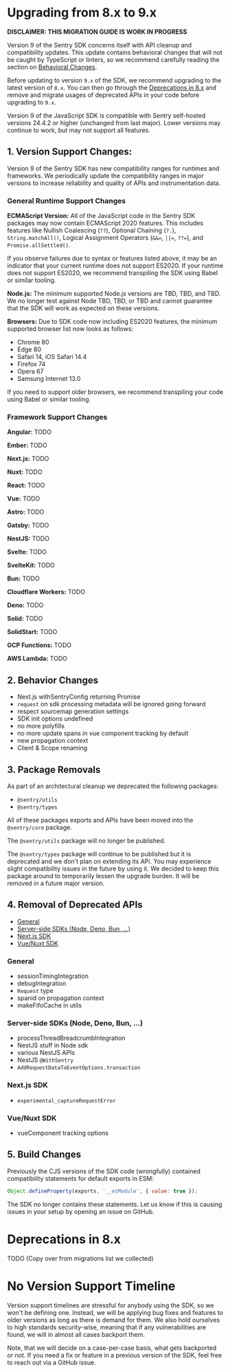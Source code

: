 # Upgrading from 8.x to 9.x

**DISCLAIMER: THIS MIGRATION GUIDE IS WORK IN PROGRESS**

Version 9 of the Sentry SDK concerns itself with API cleanup and compatibility updates.
This update contains behavioral changes that will not be caught by TypeScript or linters, so we recommend carefully reading the section on [Behavioral Changes](#2-behavior-changes).

Before updating to version `9.x` of the SDK, we recommend upgrading to the latest version of `8.x`.
You can then go through the [Deprecations in 8.x](#deprecations-in-8x) and remove and migrate usages of deprecated APIs in your code before upgrading to `9.x`.

Version 9 of the JavaScript SDK is compatible with Sentry self-hosted versions 24.4.2 or higher (unchanged from last major).
Lower versions may continue to work, but may not support all features.

## 1. Version Support Changes:

Version 9 of the Sentry SDK has new compatibility ranges for runtimes and frameworks.
We periodically update the compatibility ranges in major versions to increase reliability and quality of APIs and instrumentation data.

### General Runtime Support Changes

**ECMAScript Version:** All of the JavaScript code in the Sentry SDK packages may now contain ECMAScript 2020 features.
This includes features like Nullish Coalescing (`??`), Optional Chaining (`?.`), `String.matchAll()`, Logical Assignment Operators (`&&=`, `||=`, `??=`), and `Promise.allSettled()`.

If you observe failures due to syntax or features listed above, it may be an indicator that your current runtime does not support ES2020.
If your runtime does not support ES2020, we recommend transpiling the SDK using Babel or similar tooling.

**Node.js:** The minimum supported Node.js versions are TBD, TBD, and TBD.
We no longer test against Node TBD, TBD, or TBD and cannot guarantee that the SDK will work as expected on these versions.

**Browsers:** Due to SDK code now including ES2020 features, the minimum supported browser list now looks as follows:

- Chrome 80
- Edge 80
- Safari 14, iOS Safari 14.4
- Firefox 74
- Opera 67
- Samsung Internet 13.0

If you need to support older browsers, we recommend transpiling your code using Babel or similar tooling.

### Framework Support Changes

**Angular:** TODO

**Ember:** TODO

**Next.js:** TODO

**Nuxt:** TODO

**React:** TODO

**Vue:** TODO

**Astro:** TODO

**Gatsby:** TODO

**NestJS:** TODO

**Svelte:** TODO

**SvelteKit:** TODO

**Bun:** TODO

**Cloudflare Workers:** TODO

**Deno:** TODO

**Solid:** TODO

**SolidStart:** TODO

**GCP Functions:** TODO

**AWS Lambda:** TODO

## 2. Behavior Changes

- Next.js withSentryConfig returning Promise
- `request` on sdk processing metadata will be ignored going forward
- respect sourcemap generation settings
- SDK init options undefined
- no more polyfills
- no more update spans in vue component tracking by default
- new propagation context
- Client & Scope renaming

## 3. Package Removals

As part of an architectural cleanup we deprecated the following packages:

- `@sentry/utils`
- `@sentry/types`

All of these packages exports and APIs have been moved into the `@sentry/core` package.

The `@sentry/utils` package will no longer be published.

The `@sentry/types` package will continue to be published but it is deprecated and we don't plan on extending its APi.
You may experience slight compatibility issues in the future by using it.
We decided to keep this package around to temporarily lessen the upgrade burden.
It will be removed in a future major version.

## 4. Removal of Deprecated APIs

- [General](#general)
- [Server-side SDKs (Node, Deno, Bun, ...)](#server-side-sdks-node-deno-bun-)
- [Next.js SDK](#nextjs-sdk)
- [Vue/Nuxt SDK](#vuenuxt-sdk)

### General

- sessionTimingIntegration
- debugIntegration
- `Request` type
- spanid on propagation context
- makeFifoCache in utils

### Server-side SDKs (Node, Deno, Bun, ...)

- processThreadBreadcrumbIntegration
- NestJS stuff in Node sdk
- various NestJS APIs
- NestJS `@WithSentry`
- `AddRequestDataToEventOptions.transaction`

### Next.js SDK

- `experimental_captureRequestError`

### Vue/Nuxt SDK

- vueComponent tracking options

## 5. Build Changes

Previously the CJS versions of the SDK code (wrongfully) contained compatibility statements for default exports in ESM:

```js
Object.defineProperty(exports, '__esModule', { value: true });
```

The SDK no longer contains these statements.
Let us know if this is causing issues in your setup by opening an issue on GitHub.

# Deprecations in 8.x

TODO (Copy over from migrations list we collected)

# No Version Support Timeline

Version support timelines are stressful for anybody using the SDK, so we won't be defining one.
Instead, we will be applying bug fixes and features to older versions as long as there is demand for them.
We also hold ourselves to high standards security-wise, meaning that if any vulnerabilities are found, we will in almost all cases backport them.

Note, that we will decide on a case-per-case basis, what gets backported or not.
If you need a fix or feature in a previous version of the SDK, feel free to reach out via a GitHub issue.
